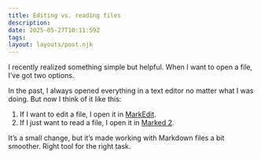 ```yaml
---
title: Editing vs. reading files 
description:
date: 2025-05-27T10:11:59Z
tags:
layout: layouts/post.njk
---
```


I recently realized something simple but helpful. When I want to open a file, I’ve got two options.

In the past, I always opened everything in a text editor no matter what I was doing. But now I think of it like this:

1. If I want to edit a file, I open it in [MarkEdit](https://markedit.app).
2. If I just want to read a file, I open it in [Marked 2](https://marked2app.com).

It’s a small change, but it’s made working with Markdown files a bit smoother. Right tool for the right task.